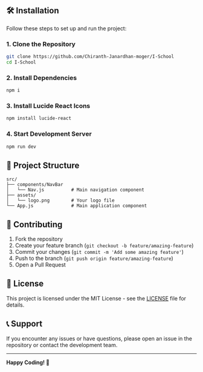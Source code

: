 

## 🛠️ Installation

Follow these steps to set up and run the project:

### 1. Clone the Repository
```bash
git clone https://github.com/Chiranth-Janardhan-moger/I-School
cd I-School
```

### 2. Install Dependencies
```bash
npm i
```

### 3. Install Lucide React Icons
```bash
npm install lucide-react
```

### 4. Start Development Server
```bash
npm run dev
```

## 📁 Project Structure

```
src/
├── components/NavBar
│   └── Nav.js          # Main navigation component
├── assets/
│   └── logo.png        # Your logo file
└── App.js              # Main application component
```

## 🤝 Contributing

1. Fork the repository
2. Create your feature branch (`git checkout -b feature/amazing-feature`)
3. Commit your changes (`git commit -m 'Add some amazing feature'`)
4. Push to the branch (`git push origin feature/amazing-feature`)
5. Open a Pull Request

## 📄 License

This project is licensed under the MIT License - see the [LICENSE](LICENSE) file for details.

## 📞 Support

If you encounter any issues or have questions, please open an issue in the repository or contact the development team.

---

**Happy Coding! 🎉**
